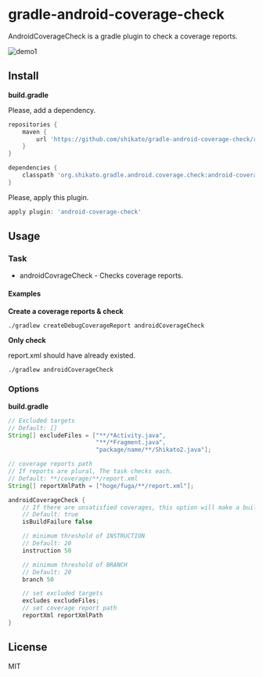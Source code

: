 # gradle-android-coverage-check

AndroidCoverageCheck is a gradle plugin to check a coverage reports.  

![demo1](https://qiita-image-store.s3.amazonaws.com/0/47437/27441815-8d99-66cd-c214-02ff383c1ce8.png)
 
## Install
**build.gradle**  

Please, add a dependency.
```groovy
repositories {
    maven {
        url 'https://github.com/shikato/gradle-android-coverage-check/raw/master/repository'
    }
}

dependencies {
    classpath 'org.shikato.gradle.android.coverage.check:android-coverage-check:0.0.1'
}
```
Please, apply this plugin.
```groovy
apply plugin: 'android-coverage-check'
```

## Usage

### Task
* androidCovrageCheck - Checks coverage reports.  

#### Examples
**Create a coverage reports & check**
```
./gradlew createDebugCoverageReport androidCoverageCheck  
```

**Only check**  

report.xml should have already existed.
```
./gradlew androidCoverageCheck  
```

### Options
**build.gradle**

```groovy
// Excluded targets
// Default: []
String[] excludeFiles = ["**/*Activity.java",
                         "**/*Fragment.java",
                         "package/name/**/Shikato2.java"];

// coverage reports path
// If reports are plural, The task checks each.
// Default: **/coverage/**/report.xml
String[] reportXmlPath = ["hoge/fuga/**/report.xml"];

androidCoverageCheck {
    // If there are unsatisfied coverages, this option will make a build failure.
    // Default: true
    isBuildFailure false

    // minimum threshold of INSTRUCTION
    // Default: 20
    instruction 50

    // minimum threshold of BRANCH
    // Default: 20
    branch 50

    // set excluded targets
    excludes excludeFiles;
    // set coverage report path
    reportXml reportXmlPath
}

```

## License
MIT
